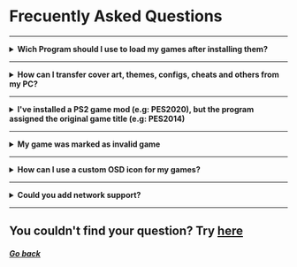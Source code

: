 # Frecuently Asked Questions

***

<details>
  <summary> <b> Wich Program should I use to load my games after installing them? </b> </summary>

> You should use [latest stable OPL Release](https://github.com/ps2homebrew/Open-PS2-Loader/releases/latest)
  
__Note:__ There was a regression on OPL 1.1.0 regarding internal HDD, you can still give it a try... however, [OPL v1.0.0](https://github.com/ps2homebrew/Open-PS2-Loader/releases/tag/v1.0.0) is recommended for stability

</details>

***

<details>
  <summary> <b> How can I transfer cover art, themes, configs, cheats and others from my PC? </b> </summary>

> I'm thinking about adding such feature, but... on the meantime you can take a look at [**HDD PFS Batch-Kit Manager**](https://github.com/israpps/PS2-HDD-Art-Batcher/releases)
>
> A windows script made by me & @GDX

</details>

***

<details>
  <summary> <b> I've installed a PS2 game mod (e.g: PES2020), but the program assigned the original game title (e.g: PES2014) </b> </summary>

> this program assings the game title according to the game ID, so there's no direct solution for that!
>
> the only workaround for this consists on installing the games in wich you want to use the original game title first.
>
> after installing them, load to the list all you game mods and uncheck the "Use database" checkbox under the game list

</details>

***

<details>
  <summary> <b> My game was marked as invalid game</b> </summary>

> There are a lot of things that can cause such issue:

<p>

1. Your file isn't in a supported format
2. Your file is in a supported format, but something is going on...
3. File name is too long. (Make sure that the images has less than 60 chars)

<p/>
</details>

***

<details>
  <summary> <b> How can I use a custom OSD icon for my games? </b> </summary>
    <p>
      
Take the desired custom icon and place it on the program folder (where `boot.kelf` resides) and name it as `list.ico`
      
Note: starting with `v3.1.3 - revision 0` make sure you disabled custom icon loader, otherwise, your icon will be deleted
    </p>    
  </details>

***

<details>
  <summary> <b>Could you add network support?</b> </summary>
    <p>
      
The old hdl server has been broken for years.
OPL replaced internal HDL Server with NBD Server (by @bignaux), the advantage of NBD server is that there's no need to change anything on my program to make it compatible

Just setup NBD server and the program should recognize the HDD 
    </p>    
  </details>

***
## You couldn't find your question?  Try [here](https://github.com/israpps/HDL-Batch-installer/discussions)


##### [Go back](https://israpps.github.io/HDL-Batch-installer)
